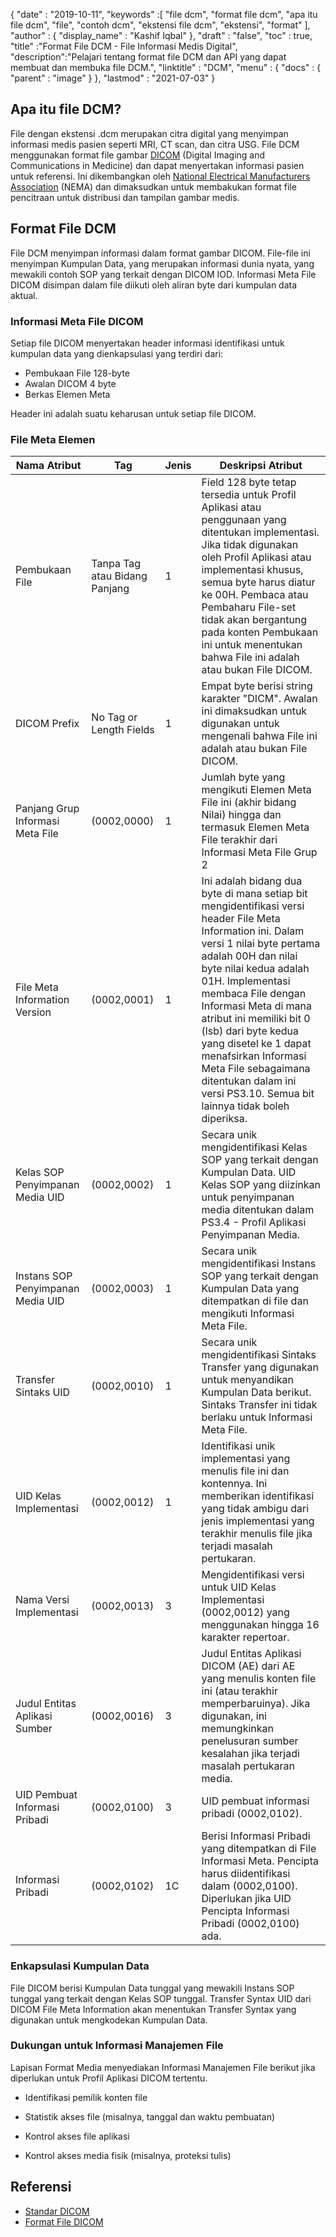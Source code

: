 {
  "date" : "2019-10-11",
  "keywords" :[ "file dcm", "format file dcm", "apa itu file dcm", "file", "contoh dcm", "ekstensi file dcm", "ekstensi", "format" ],
  "author" : {
    "display_name" : "Kashif Iqbal"
},
  "draft" : "false",
  "toc" : true,
  "title" :"Format File DCM - File Informasi Medis Digital",
  "description":"Pelajari tentang format file DCM dan API yang dapat membuat dan membuka file DCM.",
  "linktitle" : "DCM",
  "menu" : {
    "docs" : {
      "parent" : "image"
}
},
  "lastmod" : "2021-07-03"
}

## Apa itu file DCM?

File dengan ekstensi .dcm merupakan citra digital yang menyimpan informasi medis pasien seperti MRI, CT scan, dan citra USG. File DCM menggunakan format file gambar [DICOM](/id/image/dicom/) (Digital Imaging and Communications in Medicine) dan dapat menyertakan informasi pasien untuk referensi. Ini dikembangkan oleh [National Electrical Manufacturers Association](https://en.wikipedia.org/wiki/National_Electrical_Manufacturers_Association) (NEMA) dan dimaksudkan untuk membakukan format file pencitraan untuk distribusi dan tampilan gambar medis.

## Format File DCM

File DCM menyimpan informasi dalam format gambar DICOM. File-file ini menyimpan Kumpulan Data, yang merupakan informasi dunia nyata, yang mewakili contoh SOP yang terkait dengan DICOM IOD. Informasi Meta File DICOM disimpan dalam file diikuti oleh aliran byte dari kumpulan data aktual.

### Informasi Meta File DICOM ##

Setiap file DICOM menyertakan header informasi identifikasi untuk kumpulan data yang dienkapsulasi yang terdiri dari:
* Pembukaan File 128-byte
* Awalan DICOM 4 byte
* Berkas Elemen Meta

Header ini adalah suatu keharusan untuk setiap file DICOM.

### File Meta Elemen ###
|Nama Atribut|Tag|Jenis| Deskripsi Atribut
---|---|---|---|
|Pembukaan File|Tanpa Tag atau Bidang Panjang|1|Field 128 byte tetap tersedia untuk Profil Aplikasi atau penggunaan yang ditentukan implementasi. Jika tidak digunakan oleh Profil Aplikasi atau implementasi khusus, semua byte harus diatur ke 00H. Pembaca atau Pembaharu File-set tidak akan bergantung pada konten Pembukaan ini untuk menentukan bahwa File ini adalah atau bukan File DICOM.
|DICOM Prefix|No Tag or Length Fields|1|Empat byte berisi string karakter "DICM". Awalan ini dimaksudkan untuk digunakan untuk mengenali bahwa File ini adalah atau bukan File DICOM.
|Panjang Grup Informasi Meta File|(0002,0000)|1|Jumlah byte yang mengikuti Elemen Meta File ini (akhir bidang Nilai) hingga dan termasuk Elemen Meta File terakhir dari Informasi Meta File Grup 2
|File Meta Information Version|(0002,0001)|1|Ini adalah bidang dua byte di mana setiap bit mengidentifikasi versi header File Meta Information ini. Dalam versi 1 nilai byte pertama adalah 00H dan nilai byte nilai kedua adalah 01H. Implementasi membaca File dengan Informasi Meta di mana atribut ini memiliki bit 0 (lsb) dari byte kedua yang disetel ke 1 dapat menafsirkan Informasi Meta File sebagaimana ditentukan dalam ini versi PS3.10. Semua bit lainnya tidak boleh diperiksa.
|Kelas SOP Penyimpanan Media UID|(0002,0002)|1|Secara unik mengidentifikasi Kelas SOP yang terkait dengan Kumpulan Data. UID Kelas SOP yang diizinkan untuk penyimpanan media ditentukan dalam PS3.4 - Profil Aplikasi Penyimpanan Media.
|Instans SOP Penyimpanan Media UID|(0002,0003)|1|Secara unik mengidentifikasi Instans SOP yang terkait dengan Kumpulan Data yang ditempatkan di file dan mengikuti Informasi Meta File.
|Transfer Sintaks UID|(0002,0010)|1|Secara unik mengidentifikasi Sintaks Transfer yang digunakan untuk menyandikan Kumpulan Data berikut. Sintaks Transfer ini tidak berlaku untuk Informasi Meta File.
|UID Kelas Implementasi|(0002,0012)|1|Identifikasi unik implementasi yang menulis file ini dan kontennya. Ini memberikan identifikasi yang tidak ambigu dari jenis implementasi yang terakhir menulis file jika terjadi masalah pertukaran.
|Nama Versi Implementasi|(0002,0013)|3|Mengidentifikasi versi untuk UID Kelas Implementasi (0002,0012) yang menggunakan hingga 16 karakter repertoar.
|Judul Entitas Aplikasi Sumber|(0002,0016)|3|Judul Entitas Aplikasi DICOM (AE) dari AE yang menulis konten file ini (atau terakhir memperbaruinya). Jika digunakan, ini memungkinkan penelusuran sumber kesalahan jika terjadi masalah pertukaran media.
|UID Pembuat Informasi Pribadi|(0002,0100)|3|UID pembuat informasi pribadi (0002,0102).
|Informasi Pribadi|(0002,0102)|1C|Berisi Informasi Pribadi yang ditempatkan di File Informasi Meta. Pencipta harus diidentifikasi dalam (0002,0100). Diperlukan jika UID Pencipta Informasi Pribadi (0002,0100) ada.

### Enkapsulasi Kumpulan Data ###

File DICOM berisi Kumpulan Data tunggal yang mewakili Instans SOP tunggal yang terkait dengan Kelas SOP tunggal. Transfer Syntax UID dari DICOM File Meta Information akan menentukan Transfer Syntax yang digunakan untuk mengkodekan Kumpulan Data.

### Dukungan untuk Informasi Manajemen File ###

Lapisan Format Media menyediakan Informasi Manajemen File berikut jika diperlukan untuk Profil Aplikasi DICOM tertentu.

* Identifikasi pemilik konten file

* Statistik akses file (misalnya, tanggal dan waktu pembuatan)

* Kontrol akses file aplikasi

* Kontrol akses media fisik (misalnya, proteksi tulis)

## Referensi ##
* [Standar DICOM](https://www.dicomstandard.org/current/)
* [Format File DICOM](https://dicom.nema.org/dicom/2013/output/chtml/part10/chapter_7.html)

